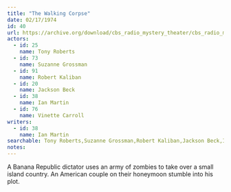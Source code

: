 ```yaml
---
title: "The Walking Corpse"
date: 02/17/1974
id: 40
url: https://archive.org/download/cbs_radio_mystery_theater/cbs_radio_mystery_theater-0001-0050.zip/cbs_radio_mystery_theater-0001-0050%2Fcbsrmt_0040_the_walking_corpse.mp3
actors:  
  - id: 25
    name: Tony Roberts  
  - id: 73
    name: Suzanne Grossman  
  - id: 91
    name: Robert Kaliban  
  - id: 20
    name: Jackson Beck  
  - id: 38
    name: Ian Martin  
  - id: 76
    name: Vinette Carroll
writers:  
  - id: 38
    name: Ian Martin
searchable: Tony Roberts,Suzanne Grossman,Robert Kaliban,Jackson Beck,Ian Martin,Vinette Carroll Ian Martin
notes:  
---
```

A Banana Republic dictator uses an army of zombies to take over a small island country. An American couple on their honeymoon stumble into his plot.